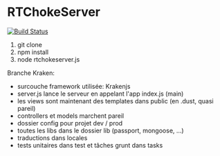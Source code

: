 RTChokeServer
=============

[![Build Status](https://travis-ci.org/ProjetPro/RTChokeServer.svg?branch=master)](https://travis-ci.org/ProjetPro/RTChokeServer)

1. git clone
2. npm install
3. node rtchokeserver.js

Branche Kraken:

* surcouche framework utilisée: Krakenjs
* server.js lance le serveur en appelant l'app index.js (main)
* les views sont maintenant des templates dans public (en .dust, quasi pareil)
* controllers et models marchent pareil
* dossier config pour projet dev / prod
* toutes les libs dans le dossier lib (passport, mongoose, ...)
* traductions dans locales
* tests unitaires dans test et tâches grunt dans tasks
